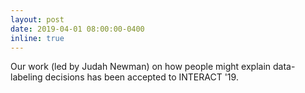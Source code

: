 ```yaml
---
layout: post
date: 2019-04-01 08:00:00-0400
inline: true
---
```


Our work (led by Judah Newman) on how people might explain data-labeling decisions has been accepted to INTERACT '19.